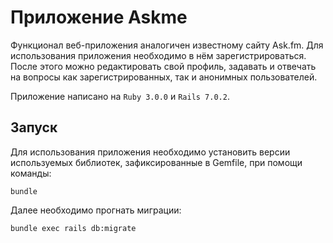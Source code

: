 # Приложение Askme

Функционал веб-приложения аналогичен известному сайту Ask.fm.
Для использования приложения необходимо в нём зарегистрироваться. После этого можно редактировать свой профиль, задавать и отвечать на вопросы как зарегистрированных, так и анонимных пользователей.

Приложение написано на `Ruby 3.0.0` и `Rails 7.0.2`.

## Запуск

Для использования приложения необходимо установить версии используемых библиотек, зафиксированные в Gemfile, при помощи команды:
```
bundle
```
Далее необходимо прогнать миграции:
```
bundle exec rails db:migrate
```
